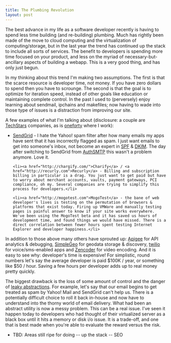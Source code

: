 ```yaml
--- 
title: The Plumbing Revolution
layout: post
---
```


The best advance in my life as a software developer recently is having to spend less time building (and re-building) plumbing. Much has rightly been made of the move to cloud computing and the virtualization of computing/storage, but in the last year the trend has continued up the stack to include all sorts of services. The benefit to developers is spending more time focused on your product, and less on the myriad of necessary-but-ancillary aspects of building a webapp. This is a very good thing, and has only just begun.

In my thinking about this trend I'm making two assumptions. The first is that the scarce resource is developer time, not money. If you have zero dollars to spend then you have to scrounge. The second is that the goal is to optimize for iteration speed, instead of other goals like education or maintaining complete control. In the past I used to (perversely) enjoy learning about sendmail, ipchains and makefiles; now having to wade into those type of issues is a distraction from improving our site.

A few examples of what I'm talking about (disclosure: a couple are <a href="http://www.techstars.org/">TechStars</a> companies, as is <a href="http://oneforty.com">oneforty</a> where I work):

<ul>
	<li><a href="http://sendgrid.com/">SendGrid</a> - I hate the Yahoo! spam filter after how many emails my apps have sent that it has incorrectly flagged as spam. I just want emails to get into someone's inbox, not become an expert in <a href="http://en.wikipedia.org/wiki/Sender_Policy_Framework">SPF</a> & <a href="http://www.dkim.org/">DKIM</a>. The day after switching to SendGrid from <a href="http://www.authsmtp.com/">AuthSMTP</a> this wasn't a problem anymore. Love it.</li>
	
	<li><a href="http://chargify.com/">Charify</a> / <a href="http://recurly.com">Recurly</a> - Billing and subscription billing in particular is a drag. You just want to get paid but have to worry about merchant accounts, vaults, payment gateways, PCI compliance, oh my. Several companies are trying to simplify this process for developers.</li>
	
	<li><a href="http://mogotest.com">MogoTest</a> - the bane of web developer's lives is testing on the permutation of browsers & platforms that exist today. Firing up VMWare and manually testing pages is painful answer to know if your site works everywhere. We've been using the MogoTest beta and it has saved us hours of development time, and found things we would have missed. There is a direct correlation between fewer hours spent testing Internet Explorer and developer happiness.</li>
</ul>

In addition to those above many others have sprouted up: <a href="http://www.apigee.com">Apigee</a> for API analytics & debugging, <a href="http://www.simplegeo.com">SimpleGeo</a> for geodata storage & discovery, <a href="http://www.twilio.com">twilio</a> for voice/sms-enabled apps and <a href="http://zencoder.com/">Zencoder</a> for video encoding. And it is easy to see why: developer's time is expensive! For simplistic, round numbers let's say the average developer is paid $100K / year, or something like $50 / hour. Saving a few hours per developer adds up to real money pretty quickly. 

The biggest drawback is the loss of some amount of control and the danger of <a href="http://www.joelonsoftware.com/articles/LeakyAbstractions.html">leaky abstractions</a>. For example, let's say that our email begins to get treated as spam by Yahoo! Mail and SendGrid can't help us. There is a potentially difficult choice to roll it back in-house and now have to understand into the thorny world of email delivery. What had been an abstract utility is now a messy problem. This can be a real issue. I've seen it happen today to developers who had thought of their virtualized server as a black box until it hits a memory or disk i/o issue. It is a trade-off, and one that is best made when you're able to evaluate the reward versus the risk.

- TBD: Areas still ripe for doing
-- up the stack
-- SEO